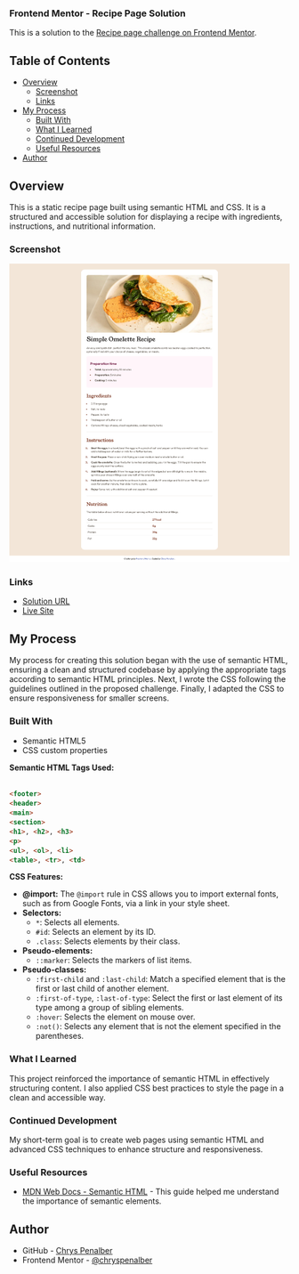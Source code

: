 ### Frontend Mentor - Recipe Page Solution

This is a solution to the [Recipe page challenge on Frontend Mentor](https://www.frontendmentor.io/challenges/recipe-page-KiTsR8QQKm).

## Table of Contents

- [Overview](#overview)
  - [Screenshot](#screenshot)
  - [Links](#links)
- [My Process](#my-process)
  - [Built With](#built-with)
  - [What I Learned](#what-i-learned)
  - [Continued Development](#continued-development)
  - [Useful Resources](#useful-resources)
- [Author](#author)

## Overview

This is a static recipe page built using semantic HTML and CSS. It is a structured and accessible solution for displaying a recipe with ingredients, instructions, and nutritional information.

### Screenshot

![Recipe Page Screenshot](./assets/images/screenshot-recipe-page.png)

### Links

- [Solution URL](https://github.com/chryspenalber/recipe-page)
- [Live Site](https://chryspenalber.github.io/recipe-page/)

## My Process

My process for creating this solution began with the use of semantic HTML, ensuring a clean and structured codebase by applying the appropriate tags according to semantic HTML principles. Next, I wrote the CSS following the guidelines outlined in the proposed challenge. Finally, I adapted the CSS to ensure responsiveness for smaller screens.

### Built With

- Semantic HTML5
- CSS custom properties

**Semantic HTML Tags Used:**

```html

<footer>
<header>
<main>
<section>
<h1>, <h2>, <h3>
<p>
<ul>, <ol>, <li>
<table>, <tr>, <td>
```

**CSS Features:**

- **@import:** The `@import` rule in CSS allows you to import external fonts, such as from Google Fonts, via a link in your style sheet.
- **Selectors:**
  - `*`: Selects all elements.
  - `#id`: Selects an element by its ID.
  - `.class`: Selects elements by their class.
- **Pseudo-elements:**
  - `::marker`: Selects the markers of list items.
- **Pseudo-classes:**
  - `:first-child` and `:last-child`: Match a specified element that is the first or last child of another element.
  - `:first-of-type`, `:last-of-type`: Select the first or last element of its type among a group of sibling elements.
  - `:hover`: Selects the element on mouse over.
  - `:not()`: Selects any element that is not the element specified in the parentheses.

### What I Learned

This project reinforced the importance of semantic HTML in effectively structuring content. I also applied CSS best practices to style the page in a clean and accessible way.

### Continued Development

My short-term goal is to create web pages using semantic HTML and advanced CSS techniques to enhance structure and responsiveness.

### Useful Resources

- [MDN Web Docs - Semantic HTML](https://developer.mozilla.org/en-US/docs/Glossary/Semantics) - This guide helped me understand the importance of semantic elements.

## Author

- GitHub - [Chrys Penalber](https://github.com/chryspenalber)
- Frontend Mentor - [@chryspenalber](https://www.frontendmentor.io/profile/chryspenalber)
